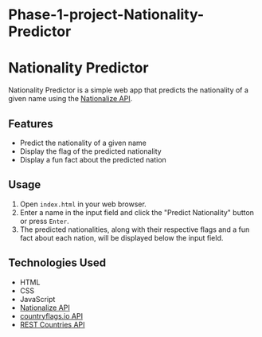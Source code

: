 # Phase-1-project-Nationality-Predictor
# Nationality Predictor

Nationality Predictor is a simple web app that predicts the nationality of a given name using the [Nationalize API](https://nationalize.io/).

## Features

- Predict the nationality of a given name
- Display the flag of the predicted nationality
- Display a fun fact about the predicted nation

## Usage

1. Open `index.html` in your web browser.
2. Enter a name in the input field and click the "Predict Nationality" button or press `Enter`.
3. The predicted nationalities, along with their respective flags and a fun fact about each nation, will be displayed below the input field.

## Technologies Used

- HTML
- CSS
- JavaScript
- [Nationalize API](https://nationalize.io/)
- [countryflags.io API](https://www.countryflags.io/)
- [REST Countries API](https://restcountries.com/)

